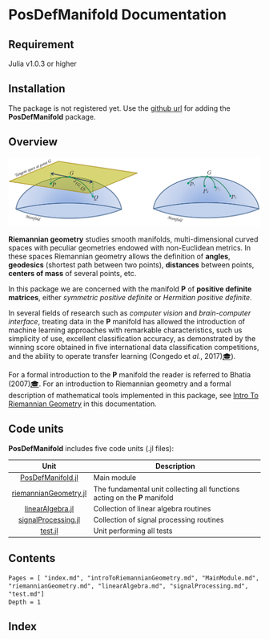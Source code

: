 # PosDefManifold Documentation

## Requirement

Julia v1.0.3 or higher

## Installation

The package is not registered yet. Use the [github
url](https://github.com/Marco-Congedo/PosDefManifold.jl/tree/master/src) for
adding the **PosDefManifold** package.

## Overview

![Figure 1](assets/Fig1.jpg)

**Riemannian geometry** studies smooth manifolds, multi-dimensional curved spaces with peculiar geometries endowed with non-Euclidean metrics. In these spaces Riemannian geometry allows the definition of **angles**, **geodesics** (shortest path between two points), **distances** between points, **centers of mass** of several points, etc.

In this package we are concerned with the manifold **P** of **positive definite matrices**, either *symmetric positive definite* or *Hermitian positive definite*.

In several fields of research such as *computer vision* and *brain-computer interface*, treating data in the **P** manifold has allowed the introduction of machine learning approaches with remarkable characteristics, such us simplicity of use, excellent classification accuracy, as demonstrated by the winning score obtained in five international data classification competitions, and the ability to operate transfer learning (Congedo et *al.*, 2017)[🎓](@ref)).

For a formal introduction to the **P** manifold the reader is referred to Bhatia (2007)[🎓](@ref). For an introduction to Riemannian geometry and a formal description of mathematical tools implemented in this package, see [Intro To Riemannian Geometry](IntroToRiemannianGeometry/index.html) in this documentation.

## Code units

**PosDefManifold** includes five code units (.jl files):

| Unit   | Description |
|:----------:| ----------- |
| [PosDefManifold.jl](MainModule/index.html) | Main module |
| [riemannianGeometry.jl](riemannianGeometry/index.html) | The fundamental unit collecting all functions acting on the **P** manifold |
| [linearAlgebra.jl](linearAlgebra/index.html) | Collection of linear algebra routines |
| [signalProcessing.jl](signalProcessing/index.html) | Collection of signal processing routines |
| [test.jl](test/index.html) | Unit performing all tests |

## Contents

```@contents
Pages = [ "index.md", "introToRiemannianGeometry.md", "MainModule.md", "riemannianGeometry.md", "linearAlgebra.md", "signalProcessing.md", "test.md"]
Depth = 1
```

## Index

```@index
```
